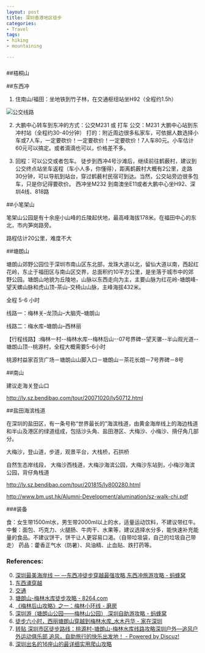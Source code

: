 ```yaml
---
layout: post
title: 深圳香港地区徒步
categories: 
- Travel
tags:
- hiking
- mountaining

---
```


###


##梧桐山




##东西冲

1. 住南山/福田：坐地铁到竹子林，在交通枢纽站坐H92（全程约1.5h）

![公交线路](http://7xo4c2.com1.z0.glb.clouddn.com/20171031210121_Q6Y012_Screenshot.jpeg)

2. 大鹏中心转车到东冲的方式：公交M231 或 打车
公交：M231 大鹏中心站到东冲村站（全程约30-40分钟）
打的：附近周边很多私家车，可依据人数选择小车或7人车，一定要砍价！一定要砍价！一定要砍价！7人车80元。小车估计60元可以搞定。或者滴滴也可以，价格差不多。

3. 回程：可以公交或者包车。
徒步到西冲4号沙滩后，继续前往鹤薮村，建议到公交终点站坐车返程（车小人多，你懂得），距离鹤薮村大概有2公里，走路30分钟，可以导航到站台，穿过鹤薮村民宿可到达。当然，公交站旁边很多包车，只是你记得要砍价。
西冲坐M232 到南澳坐E11或者大鹏中心坐H92、深圳4线、818路

<!--more-->
    

##小笔架山

笔架山公园是有十余座小山峰的丘陵起伏地，最高峰海拔178米。在福田中心的东北，市内笋岗路旁。

路程估计20公里，难度不大

##塘朗山

塘朗山郊野公园位于深圳市南山区东北部，龙珠大道以北，留仙大道以南，西起红花岭，东止于福田区与南山区交界，总面积约10平方公里，是坐落于城市中的郊野公园。塘朗山地貌为丘陵地，山脉以东西走向为主，主要山脉为红花岭-塘朗峰-望天螺山脉和虎山顶-茶山-交椅山山脉，主峰海拔432米。 

全程 5-6 小时

线路一：梅林关–龙顶山–大脑壳–塘朗山

线路二：梅水库–塘朗山–西林丽


【行程线路】:梅林一村--梅林水库--梅林后山--07号界碑--望天骡--半山观光道--塘朗山顶--桃源村，全程大概需要5-6小时

桃源村益家百货广场－塘朗山山脚入口－塘朗山－茶花长朗－7号界碑－8号


##南山

建议走海关登山口

http://ly.sz.bendibao.com/tour/20071020/ly50712.html

##盐田海滨栈道

在深圳的盐田区，有一条号称“世界最长的”海滨栈道，由黄金海岸线上的海边栈道和半山及港区的绿道组成，包括沙头角、盐田港区、大梅沙、小梅沙、揹仔角几部分。


大梅沙，登山道，步道，观景平台，大栈桥，石拱桥

自然生态岸线段， 大梅沙西栈道，大梅沙海滨公园，大梅沙东站到，小梅沙海滨公园，背仔角栈道

http://ly.sz.bendibao.com/tour/201815/ly800280.html

http://www.bm.ust.hk/Alumni-Development/alumination/sz-walk-chi.pdf

###装备

食：女生带1500ml水，男生带2000ml以上的水，适量运动饮料，不建议带红牛。
中餐：面包、巧克力、火腿肠、牛肉干、水果等，建议选择水分多，能快速补充能量的食品。不建议饼干，饼干让人更容易口渴。（自带垃圾袋，自己的垃圾自己带走）
药品：藿香正气水（防暑）、风油精、止血贴、跌打药等。

### References:
0. [ 深圳最美海岸线 — —东西冲徒步穿越最强攻略,东西冲旅游攻略 - 蚂蜂窝](https://www.mafengwo.cn/i/6289469.html)
1. [东西涌穿越](https://mp.weixin.qq.com/s/3JZ7aTvzQaDlDj6wytxpAA)
2. [交通](https://mp.weixin.qq.com/s/RlKSAo690hErqOHAl7zdKA)
3. [塘朗山-梅林水库徒步攻略 - 8264.com](http://www.8264.com/xianlu-2192325)
4. [《梅林后山攻略》之一：梅林小环线 - 磨房](http://www.doyouhike.net/group/20173/c4280/404802,0,0,0.html)
5. [深圳游（塘朗山公园——梅林山公园）,深圳自助游攻略 - 蚂蜂窝](http://www.mafengwo.cn/i/1234975.html)
6. [徒步六小时，西丽塘朗山穿越到梅林水库_水木丹华 - 家在深圳](http://bbs.szhome.com/30-55340-detail-153915624.html)
7. [转贴 深圳市区徒步路线：桃源村-塘朗山-梅林水库线路攻略深圳户外—追风户外运动俱乐部 追风，自助旅行的快乐出发地！ - Powered by Discuz!](http://www.sz5983.com/bbs2/thread-566-1-1.html)
8. [深圳出名的16座山的最详细实用爬山攻略](https://www.douban.com/group/topic/78978073/)